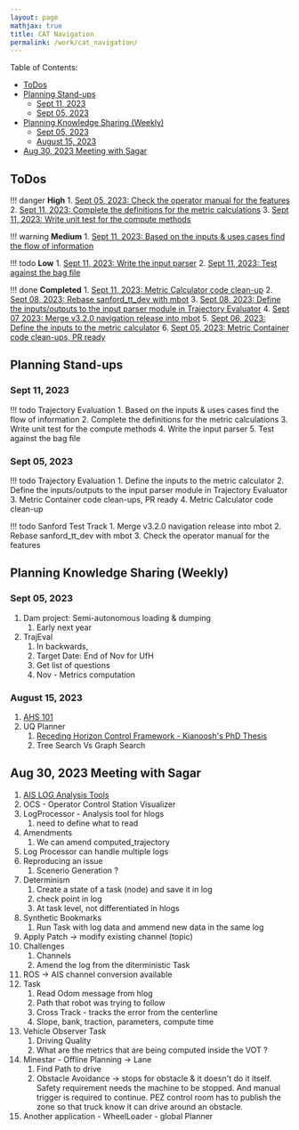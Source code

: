 ```yaml
---
layout: page
mathjax: true
title: CAT Navigation
permalink: /work/cat_navigation/
---
```


Table of Contents:
- [ToDos](#todos)
- [Planning Stand-ups](#planning-stand-ups)
  - [Sept 11, 2023](#sept-11-2023)
  - [Sept 05, 2023](#sept-05-2023)
- [Planning Knowledge Sharing (Weekly)](#planning-knowledge-sharing-weekly)
  - [Sept 05, 2023](#sept-05-2023-1)
  - [August 15, 2023](#august-15-2023)
- [Aug 30, 2023 Meeting with Sagar](#aug-30-2023-meeting-with-sagar)

## ToDos
!!! danger **High**
    1. [Sept 05, 2023: Check the operator manual for the features](#sept-05-2023)
    2. [Sept 11, 2023: Complete the definitions for the metric calculations](#sept-11-2023)
    3. [Sept 11, 2023: Write unit test for the compute methods](#sept-11-2023)

!!! warning **Medium**
    1. [Sept 11, 2023: Based on the inputs & uses cases find the flow of information](#sept-11-2023)

!!! todo **Low**
    1. [Sept 11, 2023: Write the input parser](#sept-11-2023)
    2. [Sept 11, 2023: Test against the bag file](#sept-11-2023)

!!! done **Completed**
    1. [Sept 11, 2023: Metric Calculator code clean-up](#sept-05-2023)
    2. [Sept 08, 2023: Rebase sanford_tt_dev with mbot](#sept-05-2023)
    3. [Sept 08, 2023: Define the inputs/outputs to the input parser module in Trajectory Evaluator](#sept-05-2023)
    4. [Sept 07 2023: Merge v3.2.0 navigation release into mbot](#sept-05-2023)
    5. [Sept 06, 2023: Define the inputs to the metric calculator](#sept-05-2023)
    6. [Sept 05, 2023: Metric Container code clean-ups, PR ready](#sept-05-2023)

## Planning Stand-ups

### Sept 11, 2023
!!! todo Trajectory Evaluation
    1. Based on the inputs & uses cases find the flow of information
    2. Complete the definitions for the metric calculations
    3. Write unit test for the compute methods
    4. Write the input parser
    5. Test against the bag file 

### Sept 05, 2023
!!! todo Trajectory Evaluation
    1. Define the inputs to the metric calculator
    2. Define the inputs/outputs to the input parser module in Trajectory Evaluator
    3. Metric Container code clean-ups, PR ready
    4. Metric Calculator code clean-up

!!! todo Sanford Test Track
    1. Merge v3.2.0 navigation release into mbot
    2. Rebase sanford_tt_dev with mbot
    3. Check the operator manual for the features

## Planning Knowledge Sharing (Weekly)

### Sept 05, 2023
1. Dam project: Semi-autonomous loading & dumping
   1. Early next year
2. TrajEval
   1. In backwards,
   2. Target Date: End of Nov for UfH
   3. Get list of questions 
   4. Nov - Metrics computation 

### August 15, 2023
1. [AHS 101](https://caterpillar.sharepoint.com/:w:/r/teams/1APlanning251Group/Shared%20Documents/Navigation/Knowledge%20Center/AHS%20101.docx?d=w656c29c64f9047d19dd3c3b3b8793d39&csf=1&web=1&e=OEN4Tv)
2. UQ Planner
   1. [Receding Horizon Control Framework - Kianoosh's PhD Thesis](https://caterpillar.sharepoint.com/:b:/r/teams/1APlanning251Group/Shared%20Documents/Navigation/Knowledge%20Center/Kianoosh_PhD_Thesis.pdf?csf=1&web=1&e=no3w5B) 
   2. Tree Search Vs Graph Search

## Aug 30, 2023 Meeting with Sagar
1. [AIS LOG Analysis Tools]()
2. OCS - Operator Control Station Visualizer 
3. LogProcessor - Analysis tool for hlogs
   1. need to define what to read
4. Amendments 
   1. We can amend computed_trajectory 
5. Log Processor can handle multiple logs
6. Reproducing an issue
   1. Scenerio Generation ? 
7. Determinism
   1. Create a state of a task (node) and save it in log
   2. check point in log
   3. At task level, not differentiated in hlogs
8. Synthetic Bookmarks
   1. Run Task with log data and ammend new data in the same log
9. Apply Patch -> modify existing channel (topic)
10. Challenges
    1.  Channels 
    2.  Amend the log from the diterministic Task
11. ROS -> AIS channel conversion available
12. Task
    1.  Read Odom message from hlog
    2.  Path that robot was trying to follow
    3.  Cross Track - tracks the error from the centerline
    4.  Slope, bank, traction, parameters, compute time
13. Vehicle Observer Task
    1.  Driving Quality
    2.  What are the metrics that are being computed inside the VOT ?
14. Minestar - Offline Planning -> Lane 
    1.  Find Path to drive 
    2.  Obstacle Avoidance -> stops for obstacle & it doesn't do it itself. Safety requirement needs the machine to be stopped. And manual trigger is required to continue. PEZ control room has to publish the zone so that truck know it can drive around an obstacle.
15. Another application - WheelLoader - global Planner
